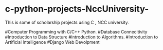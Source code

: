 # c-python-projects-NccUniversity-
This is some of scholarship projects using C , NCC university. 

#Computer Programming with C/C++ Python.
#Database Connecitivity
#Introduction to Data Structure
#Introduction to Algorithms.
#Introduction to Artificial Intelligence
#Django Web Devolpment

